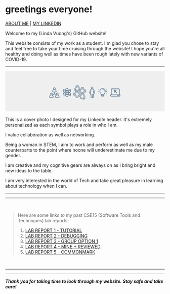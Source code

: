 # **greetings everyone!**

[ABOUT ME](https://lhvuong11.github.io/lhvuong/about-me)       |
[MY LINKEDIN](https://www.linkedin.com/in/linda-vuong-3664821ba/) 

Welcome to my (Linda Vuong's) GitHub website! 

This website consists of my work as a student. I'm glad you chose to stay and feel free to take your time cruising through the website! I hope you're all healthy and doing well as times have been rough lately with new variants of COVID-19.
  
  --- 
  ![Image](linkedin.jpg)

This is a cover photo I designed for my LinkedIn header. It's extremely personalized as each symbol plays a role in who I am.

I value collaboration as well as networking. 

Being a woman in STEM, I aim to work and perform as well as my male counterparts to the point where noone will underestimate me due to my gender.

I am creative and my cognitive gears are always on as I bring bright and new ideas to the table.

I am very interested in the world of Tech and take great pleasure in learning about technology when I can.

  --- 
  ---

  &nbsp;
  
  > Here are some links to my past CSE15 (Software Tools and Techniques) lab reports: 
  >  1. [LAB REPORT 1 - TUTORIAL ](https://lhvuong11.github.io/software_techniques_lab/lab-report-1-week-2.html)
  > 2. [LAB REPORT 2 - DEBUGGING ](https://lhvuong11.github.io/software_techniques_lab/lab-report-2-week-4.html)
  > 3. [LAB REPORT 3 - GROUP OPTION 1 ](https://lhvuong11.github.io/software_techniques_lab/lab-report-3-week-6.html)
  > 4. [LAB REPORT 4 - MINE + REVIEWED ](https://lhvuong11.github.io/software_techniques_lab/lab-report-4-week-8.html)
  > 5. [LAB REPORT 5 - COMMONMARK](https://lhvuong11.github.io/software_techniques_lab/lab-report-5-week-10.html)

  &nbsp;

--- 
---

***Thank you for taking time to look through my website. Stay safe and take care!***